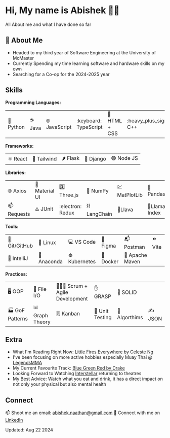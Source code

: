 # Hi, My name is Abishek 👋😄
All About me and what I have done so far 

## :book: About Me
* Headed to my third year of Software Engineering at the University of McMaster
* Currently Spending my time learning software and hardware skills on my own
* Searching for a Co-op for the 2024-2025 year

## Skills

**Programming Languages:** 
<table>
  <tr>
    <td>🐍 Python</td>
    <td>☕ Java</td>
    <td>🌐 JavaScript</td>
    <td>:keyboard: TypeScript</td>
    <td>🎨 HTML + CSS</td>
    <td>:heavy_plus_sign: C++</td>
    <td>🖥️ C</td>
    <td>💲 Bash</td>
    <td>MATLAB</td>
  </tr>
</table>

**Frameworks:**
<table>
  <tr>
    <td>⚛️ React</td>
    <td>💨 Tailwind</td>
    <td>🌶️ Flask</td>
    <td>🍜 Django</td>
    <td>🟢 Node JS</td>
  </tr>
</table>

**Libraries:**
<table>
  <tr>
    <td>🌐 Axios</td>
    <td>🔲 Material UI</td>
    <td>3️⃣ Three.js</td>
    <td>🍕 NumPy</td>
    <td>💹 MatPlotLib</td>
    <td>🐼 Pandas</td>
  </tr>
  <tr>
    <td>📫 Requests</td>
    <td>♨️ JUnit</td>
    <td>:electron: Redux</td>
    <td>⛓️LangChain</td>
    <td>🌋Llava</td>
    <td>🦙Llama Index</td>
    <td>🎎Pyppeteer</td>
  </tr>
</table>

**Tools:**
<table>
  <tr>
    <td>🔧 Git/GitHub</td>
    <td>🐧 Linux</td>
    <td>💻 VS Code</td>
    <td>🎨 Figma</td>
    <td>📬 Postman</td>
    <td>⏩ Vite</td>
  </tr>
  <tr>
    <td>🧠 IntelliJ</td>
    <td>🐍 Anaconda</td>
    <td>☸️ Kubernetes</td>
    <td>🐋 Docker</td>
    <td>🚁 Apache Maven</td>
  </tr>
</table>

**Practices:**
<table>
  <tr>
    <td> 🖥️ OOP </td>
    <td> 📁 File I/O </td>
    <td> 🧑‍🤝‍🧑 Scrum + Agile Development </td>
    <td> ✋ GRASP </td>
    <td> 🧊 SOLID </td>
  </tr>
  <tr>
    <td> 🏭 GoF Patterns </td>
    <td> 📊 Graph Theory </td>
    <td> 🗒️ Kanban </td>
    <td> 🧪 Unit Testing </td>
    <td> 🦾 Algorthims </td>
    <td> ✍️ JSON </td>
  </tr>
</table>

## Extra 
* What I'm Reading Right Now: [Little Fires Everywhere by Celeste Ng](https://www.goodreads.com/book/show/34273236-little-fires-everywhere)
* I've been focusing on more active hobbies especially Muay Thai @ [LegendsMMA](https://legendsmma.net/)
* My Current Favourite Track: [Blue Green Red by Drake](https://open.spotify.com/track/1HBv0BqHfm6sMsAUg5H3Yo)
* Looking Forward to Watching [Interstellar](https://www.imdb.com/title/tt0816692/) returning to theatres
* My Best Advice: Watch what you eat and drink, it has a direct impact on not only your physical but also mental health

## Connect
📫 Shoot me an email: abishek.naathan@gmail.com
📇 Connect with me on [LinkedIn](https://www.linkedin.com/in/naathan/)

<table>
  <tr>
    Updated: Aug 22 2024
  </tr>
</table>


<!--
**abi2055/abi2055** is a ✨ _special_ ✨ repository because its `README.md` (this file) appears on your GitHub profile.

Here are some ideas to get you started:

- 🔭 I’m currently working on ...
- 🌱 I’m currently learning ...
- 👯 I’m looking to collaborate on ...
- 🤔 I’m looking for help with ...
- 💬 Ask me about ...
- 📫 How to reach me: ...
- 😄 Pronouns: ...
- ⚡ Fun fact: ...
-->
